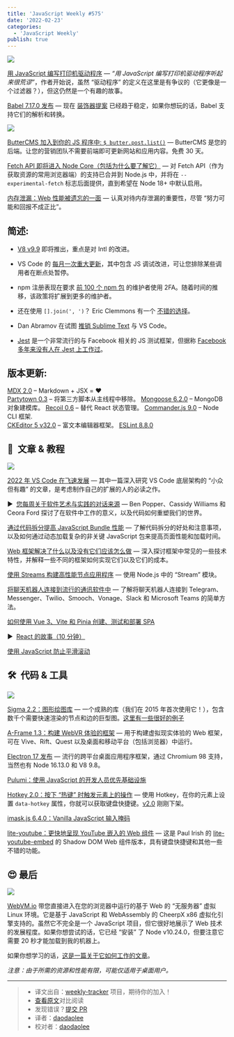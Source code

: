 ```yaml
---
title: 'JavaScript Weekly #575'
date: '2022-02-23'
categories:
  - 'JavaScript Weekly'
publish: true
---
```


![](https://res.cloudinary.com/cpress/image/upload/w_1280,e_sharpen:60/g6siflolg6cl3gdzxkdm.jpg)

<!--以上是预览信息，图片一张或限制百字左右，前者优先，全文请使用二级及以下标题-->
<!-- more -->

[用 JavaScript 编写打印机驱动程序](https://javascriptweekly.com/link/119451/web "kubesail.com") — *“用 JavaScript 编写打印机驱动程序听起来很荒谬”*，作者开始说，虽然 “驱动程序” 的定义在这里是有争议的（它更像是一个过滤器？），但这仍然是一个有趣的故事。

[Babel 7.17.0 发布](https://javascriptweekly.com/link/119431/web "babeljs.io") — 现在 [装饰器提案](https://javascriptweekly.com/link/119432/web) 已经趋于稳定，如果你想玩的话，Babel 支持它们的解析和转换。

![](https://copm.s3.amazonaws.com/79ea00da.png)

[ButterCMS 加入到你的 JS 程序中:  `$ butter.post.list()`](https://javascriptweekly.com/link/119470/web "buttercms.com") — ButterCMS 是您的后端。让您的营销团队不需要前端即可更新网站和应用内容。免费 30 天。

[Fetch API 即将进入 Node Core（包括为什么要了解它）](https://javascriptweekly.com/link/119426/web "fusebit.io") — 对 Fetch API（作为获取资源的常用浏览器端）的支持已合并到 Node.js 中，并将在 `--experimental-fetch` 标志后面提供，直到希望在 Node 18+ 中默认启用。

[内存泄漏：Web 性能被遗忘的一面](https://javascriptweekly.com/link/119430/web "nolanlawson.com") — 认真对待内存泄漏的重要性，尽管 “努力可能和回报不成正比”。

## **简述:**

*   [V8 v9.9](https://javascriptweekly.com/link/119433/web) 即将推出，重点是对 Intl 的改进。

*   VS Code 的 [每月一次重大更新](https://javascriptweekly.com/link/119434/web)，其中包含 JS 调试改进，可让您排除某些调用者在断点处暂停。

*   npm 注册表现在要求 [前 100 个 npm 包](https://javascriptweekly.com/link/119435/web) 的维护者使用 2FA。随着时间的推移，该政策将扩展到更多的维护者。

*   还在使用 `[].join(', ')`？ Eric Clemmons 有一个 [不错的选择](https://javascriptweekly.com/link/119436/web)。

*   Dan Abramov 在试图 [推销 Sublime Text](https://javascriptweekly.com/link/119437/web) 与 VS Code。

*   [Jest](https://javascriptweekly.com/link/119438/web) 是一个非常流行的与 Facebook 相关的 JS 测试框架，但据称 [Facebook 多年来没有人在 Jest 上工作过](https://javascriptweekly.com/link/119439/web)。


## **版本更新:**

[MDX 2.0](https://javascriptweekly.com/link/119440/web) – Markdown + JSX = ❤️  
[Partytown 0.3](https://javascriptweekly.com/link/119441/web) – 将第三方脚本从主线程中移除。 [Mongoose 6.2.0](https://javascriptweekly.com/link/119442/web) – MongoDB 对象建模库。 [Recoil 0.6](https://javascriptweekly.com/link/119443/web) – 替代 React 状态管理。 [Commander.js 9.0](https://javascriptweekly.com/link/119444/web) – Node CLI 框架.  
[CKEditor 5 v32.0](https://javascriptweekly.com/link/119445/web) – 富文本编辑器框架。 [ESLint 8.8.0](https://javascriptweekly.com/link/119446/web)

## 📒  文章 & 教程

![](https://res.cloudinary.com/cpress/image/upload/w_1280,e_sharpen:60/p4itcrffmsgkrlhxkgnu.jpg)

[2022 年 VS Code 在飞速发展](https://javascriptweekly.com/link/119454/web "jason-williams.co.uk") — 其中一篇深入研究 VS Code 底层架构的 “小众但有趣” 的文章，是考虑制作自己的扩展的人的必读之作。

▶  [您每周关于软件艺术与实践的对话来源](https://javascriptweekly.com/link/119453/web "stackoverflow.blog") — Ben Popper、Cassidy Williams 和 Ceora Ford 探讨了在软件中工作的意义，以及代码如何重塑我们的世界。

[通过代码拆分提高 JavaScript Bundle 性能](https://javascriptweekly.com/link/119452/web "www.smashingmagazine.com") — 了解代码拆分的好处和注意事项，以及如何通过动态加载复杂的非关键 JavaScript 包来提高页面性能和加载时间。

[Web 框架解决了什么以及没有它们应该怎么做](https://javascriptweekly.com/link/119455/web "www.smashingmagazine.com") — 深入探讨框架中常见的一些技术特性，并解释一些不同的框架如何实现它们以及它们的成本。

[使用 Streams 构建高性能节点应用程序](https://javascriptweekly.com/link/119457/web "blog.appsignal.com") — 使用 Node.js 中的 “Stream” 模块。

[将聊天机器人连接到流行的通讯软件中](https://javascriptweekly.com/link/119456/web "bit.ly") — 了解将聊天机器人连接到 Telegram、Messenger、Twilio、Smooch、Vonage、Slack 和 Microsoft Teams 的简单方法。

[如何使用 Vue 3、Vite 和 Pinia 创建、测试和部署 SPA](https://javascriptweekly.com/link/119473/web)

▶  [React 的故事（10 分钟）](https://javascriptweekly.com/link/119458/web)

[使用 JavaScript 防止平滑滚动](https://javascriptweekly.com/link/119471/web)

## 🛠  代码 & 工具

![](https://res.cloudinary.com/cpress/image/upload/w_1280,e_sharpen:60/z1ltybyxbqnxaswmnjkt.jpg)

[Sigma 2.2：图形绘图库](https://javascriptweekly.com/link/119459/web "sigmajs.org") — 一个成熟的库（我们在 2015 年首次使用它！），包含数千个需要快速渲染的节点和边的巨型图。[这里有一些很好的例子](https://javascriptweekly.com/link/119460/web)

[A-Frame 1.3：构建 WebVR 体验的框架](https://javascriptweekly.com/link/119461/web "aframe.io") — 用于构建虚拟现实体验的 Web 框架，可在 Vive、Rift、Quest 以及桌面和移动平台（包括浏览器）中运行。

[Electron 17 发布](https://javascriptweekly.com/link/119462/web "www.electronjs.org") — 流行的跨平台桌面应用程序框架，通过 Chromium 98 支持，当然也有 Node 16.13.0 和 V8 9.8。

[Pulumi：使用 JavaScript 的开发人员优先基础设施](https://javascriptweekly.com/link/119463/web "www.pulumi.com")

[Hotkey 2.0：按下 “热键” 时触发元素上的操作](https://javascriptweekly.com/link/119464/web "github.com") — 使用 Hotkey，在你的元素上设置 `data-hotkey` 属性，你就可以获取键盘快捷键。[v2.0](https://javascriptweekly.com/link/119465/web) 刚刚下架。

[imask.js 6.4.0：Vanilla JavaScript 输入掩码](https://javascriptweekly.com/link/119466/web "imask.js.org")

[lite-youtube：更快地呈现 YouTube 嵌入的 Web 组件](https://javascriptweekly.com/link/119467/web "github.com") — 这是 Paul Irish 的 [lite-youtube-embed](https://javascriptweekly.com/link/119468/web) 的 Shadow DOM Web 组件版本，具有键盘快捷键和其他一些不错的功能。

## 😍 最后

![](https://res.cloudinary.com/cpress/image/upload/w_1280,e_sharpen:60/zirn5nesrjne6sa7lgqh.jpg)

[WebVM.io](https://javascriptweekly.com/link/119474/web) 带您直接进入在您的浏览器中运行的基于 Web 的 “无服务器” 虚拟 Linux 环境。它是基于 JavaScript 和 WebAssembly 的 CheerpX x86 虚拟化引擎支持的。虽然它不完全是一个 JavaScript 项目，但它很好地展示了 Web 技术的发展程度。如果你想尝试的话，它已经 “安装” 了 Node v10.24.0，但要注意它需要 20 秒才能加载到我的机器上。

如果你想学习的话，[这是一篇关于它如何工作的文章](https://javascriptweekly.com/link/119476/web)。

*注意：由于所需的资源和性能有限，可能仅适用于桌面用户。*

---
> * 译文出自：[weekly-tracker](https://github.com/FEDarling/weekly-tracker) 项目，期待你的加入！
> * [查看原文](https://javascriptweekly.com/issues/575)对比阅读
> * 发现错误？[提交 PR](https://github.com/FEDarling/weekly-tracker/blob/main/weeklys/javascript_weekly/575)
> * 译者：[daodaolee](https://github.com/daodaolee)
> * 校对者：[daodaolee](https://github.com/daodaolee)
